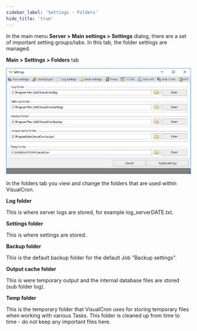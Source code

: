 ```yaml
---
sidebar_label: 'Settings - Folders'
hide_title: 'true'
---
```


In the main menu **Server > Main settings > Settings** dialog, there are a set of important setting groups/tabs. In this tab, the folder settings are managed.
 
**Main > Settings > Folders** tab

![](../../../static/img/serversettingsfolders.png)

In the folders tab you view and change the folders that are used within VisualCron.
 
**Log folder**

This is where server logs are stored, for example log_serverDATE.txt.
 
**Settings folder**

This is where settings are stored.
 
**Backup folder**

This is the default backup folder for the default Job "Backup settings".
 
**Output cache folder**

This is were temporary output and the internal database files are stored (sub folder log).
 
**Temp folder**

This is the temporary folder that VisualCron uses for storing temporary files when working with various Tasks. This folder is cleaned up from time to time - do not keep any important files here.